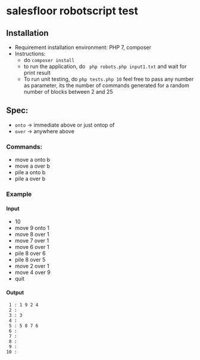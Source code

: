 # salesfloor robotscript test

## Installation
-  Requirement installation environment: PHP 7, composer
-  Instructions:
    -  do ```composer install ```
    - to run the application, do ``` php robots.php input1.txt``` and wait for print result
    - To run unit testing, do ``` php tests.php 10 ``` feel free to pass any number as parameter, its the number of
 commands generated for a random number of blocks between 2 and 25
## Spec:
- `onto` -> immediate above or just ontop of
- `over` -> anywhere above 
### Commands:
 - move a onto b
 - move a over b
 - pile a onto b
 - pile a over b
  
### Example
#### Input
  - 10
  - move 9 onto 1
  - move 8 over 1
  - move 7 over 1
  - move 6 over 1
  - pile 8 over 6
  - pile 8 over 5
  - move 2 over 1
  - move 4 over 9
  - quit
  
#### Output
   ```
    1 : 1 9 2 4 
    2 : 
    3 : 3
    4 : 
    5 : 5 8 7 6
    6 : 
    7 :
    8 :
    9 :  
   10 :
   ```
